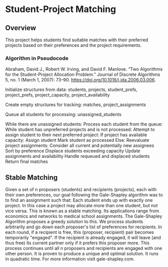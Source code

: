 # Student-Project Matching

## Overview

This project helps students find suitable matches with their preferred projects based on their preferences and the project requirements.

### Algorithm in Pseudocode

Abraham, David J., Robert W. Irving, and David F. Manlove. “Two Algorithms for the Student-Project Allocation Problem.” Journal of Discrete Algorithms 5, no. 1 (March 1, 2007): 73–90. https://doi.org/10.1016/j.jda.2006.03.006.

Initialize structures from data:
    students, projects, student_prefs, project_prefs, project_capacity, project_availability

Create empty structures for tracking:
    matches, project_assignments

Queue all students for processing:
    unassigned_students

While there are unassigned students:
    Process each student from the queue:
        While student has unpreferred projects and is not processed:
            Attempt to assign student to their next preferred project:
                If project has available capacity:
                    Assign student
                    Mark student as processed
                Else:
                    Reevaluate project assignments:
                        Consider all current and potentially new assignees
                        Sort by preference
                        Displace students exceeding capacity
                        Update assignments and availability
                        Handle requeued and displaced students
Return final matches



## Stable Matching

Given a set of n proposers (students) and recipients (projects), each with their own preferences, our goal following the Gale-Shapley algorithm was to to find an assignment such that: Each student ends up with exactly one project. In this case a project may allocate more than one student, but not vice versa. This is known as a stable matching. Its applications range from economics and networks to medical school assignments. The Gale-Shapley Algorithm proposes a greedy solution to this. We process students arbitrarily and go down each proposer's list of preferences for recipients. In each round, if a recipient is free, this (proposer, recipient) pair becomes temporarily "engaged". If the recipient is already engaged, it will leave (and thus free) its current partner only if it prefers this proposer more. This process continues until all n proposers and recipients are engaged with one other person. It is proven to produce a unique and optimal solution. It runs in quadratic time. For more information visit gale-shapley.com.

